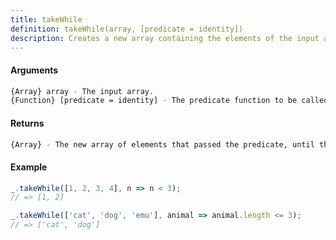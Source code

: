 ```yaml
---
title: takeWhile
definition: takeWhile(array, [predicate = identity])
description: Creates a new array containing the elements of the input array, up until the predicate returns false.
---
```



#### Arguments


```bash
{Array} array - The input array.
{Function} [predicate = identity] - The predicate function to be called on each element.
```


#### Returns


```bash
{Array} - The new array of elements that passed the predicate, until the first that returned false.
```


#### Example


```ts
_.takeWhile([1, 2, 3, 4], n => n < 3);
// => [1, 2]

_.takeWhile(['cat', 'dog', 'emu'], animal => animal.length <= 3);
// => ['cat', 'dog']
```